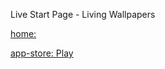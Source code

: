Live Start Page - Living Wallpapers

[home:](https://livestartpage.com/)

[app-store: Play](https://chrome.google.com/webstore/detail/live-start-page-living-wa/ocggccaacacpienfcgmgcihoombokbbj)
